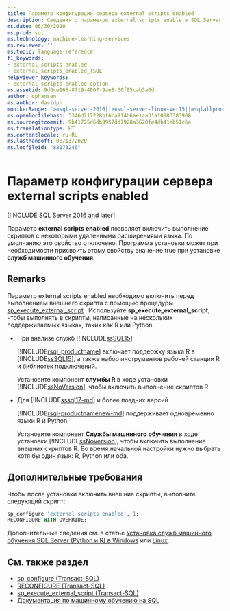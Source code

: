 ```yaml
---
title: Параметр конфигурации сервера external scripts enabled
description: Сведения о параметре external scripts enable в SQL Server. После его включения вы сможете выполнять внешние скрипты на поддерживаемых языках, таких как R или Python.
ms.date: 06/30/2020
ms.prod: sql
ms.technology: machine-learning-services
ms.reviewer: ''
ms.topic: language-reference
f1_keywords:
- external scripts enabled
- external_scripts_enabled_TSQL
helpviewer_keywords:
- external scripts enabled option
ms.assetid: 9d0ce165-8719-4007-9ae8-00f85cab3a0d
author: dphansen
ms.author: davidph
monikerRange: '>=sql-server-2016||>=sql-server-linux-ver15||=sqlallproducts-allversions'
ms.openlocfilehash: 3346d217228bf6ca914b6ae1aa31af0883383908
ms.sourcegitcommit: 9b41725d6db9957dd7928a3620fe4db41eb51c6e
ms.translationtype: HT
ms.contentlocale: ru-RU
ms.lasthandoff: 08/13/2020
ms.locfileid: "88173246"
---
```

# <a name="external-scripts-enabled-server-configuration-option"></a>Параметр конфигурации сервера external scripts enabled
[!INCLUDE [SQL Server 2016 and later](../../includes/applies-to-version/sqlserver2016.md)]

Параметр **external scripts enabled** позволяет включить выполнение скриптов с некоторыми удаленными расширениями языка. По умолчанию это свойство отключено. Программа установки может при необходимости присвоить этому свойству значение true при установке **служб машинного обучения**.

## <a name="remarks"></a>Remarks

Параметр external scripts enabled необходимо включить перед выполнением внешнего скрипта с помощью процедуры [sp_execute_external_script](../../relational-databases/system-stored-procedures/sp-execute-external-script-transact-sql.md) . Используйте **sp_execute_external_script**, чтобы выполнять в скрипты, написанные на нескольких поддерживаемых языках, таких как R или Python. 

+ При анализе служб [!INCLUDE[ssSQL15](../../includes/sssql15-md.md)]

    [!INCLUDE[rsql_productname](../../includes/rsql-productname-md.md)] включает поддержку языка R в [!INCLUDE[ssSQL15](../../includes/sssql15-md.md)], а также набор инструментов рабочей станции R и библиотек подключений.

    Установите компонент **службы R** в ходе установки [!INCLUDE[ssNoVersion](../../includes/ssnoversion-md.md)], чтобы включить выполнение скриптов R.

+ Для [!INCLUDE[sssql17-md](../../includes/sssql17-md.md)] и более поздних версий

    [!INCLUDE[rsql-productnamenew-md](../../includes/rsql-productnamenew-md.md)] поддерживает одновременно языки R и Python.

    Установите компонент **Службы машинного обучения** в ходе установки [!INCLUDE[ssNoVersion](../../includes/ssnoversion-md.md)], чтобы включить выполнение внешних скриптов R. Во время начальной настройки нужно выбрать хотя бы один язык: R, Python или оба.

## <a name="additional-requirements"></a>Дополнительные требования

Чтобы после установки включить внешние скрипты, выполните следующий скрипт:

```sql
sp_configure 'external scripts enabled', 1;
RECONFIGURE WITH OVERRIDE;  
```

Дополнительные сведения см. в статье [Установка служб машинного обучения SQL Server (Python и R) в Windows](../../machine-learning/install/sql-machine-learning-services-windows-install.md) или [Linux](../../linux/sql-server-linux-setup-machine-learning-docker.md?toc=/sql/machine-learning/toc.json).

## <a name="see-also"></a>См. также раздел

+ [sp_configure (Transact-SQL)](../../relational-databases/system-stored-procedures/sp-configure-transact-sql.md)
+ [RECONFIGURE (Transact-SQL)](../../t-sql/language-elements/reconfigure-transact-sql.md)
+ [sp_execute_external_script (Transact-SQL)](../../relational-databases/system-stored-procedures/sp-execute-external-script-transact-sql.md)
+ [Документация по машинному обучению на SQL](../../machine-learning/index.yml)
